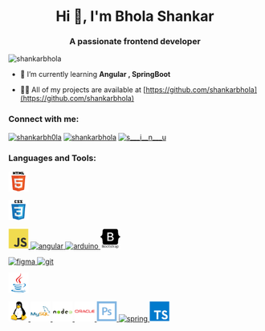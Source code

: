 <h1 align="center">Hi 👋, I'm Bhola Shankar</h1>
<h3 align="center">A passionate frontend developer</h3>

<p align="left"> <img
    src="https://komarev.com/ghpvc/?username=shankarbhola&label=Profile%20views&color=0e75b6&style=flat"
    alt="shankarbhola" /> </p>

- 🌱 I’m currently learning **Angular , SpringBoot**

- 👨‍💻 All of my projects are available at [https://github.com/shankarbhola](https://github.com/shankarbhola)

<h3 align="left">Connect with me:</h3>
<p align="left">
  <a href="https://twitter.com/shankarbh0la" target="blank"><img align="center"
      src="https://raw.githubusercontent.com/rahuldkjain/github-profile-readme-generator/master/src/images/icons/Social/twitter.svg"
      alt="shankarbh0la" height="30" width="40" /></a>
  <a href="https://linkedin.com/in/shankarbhola" target="blank"><img align="center"
      src="https://raw.githubusercontent.com/rahuldkjain/github-profile-readme-generator/master/src/images/icons/Social/linked-in-alt.svg"
      alt="shankarbhola" height="30" width="40" /></a>
  <a href="https://instagram.com/s___i__n___u" target="blank"><img align="center"
      src="https://raw.githubusercontent.com/rahuldkjain/github-profile-readme-generator/master/src/images/icons/Social/instagram.svg"
      alt="s___i__n___u" height="30" width="40" /></a>
</p>

<h3 align="left">Languages and Tools:</h3>
<p align="left">
  <a
    href="https://www.w3.org/html/" target="_blank" rel="noreferrer"> <img
      src="https://raw.githubusercontent.com/devicons/devicon/master/icons/html5/html5-original-wordmark.svg"
      alt="html5" width="40" height="40" /> </a>

  <a href="https://www.w3schools.com/css/" target="_blank" rel="noreferrer"> <img
      src="https://raw.githubusercontent.com/devicons/devicon/master/icons/css3/css3-original-wordmark.svg" alt="css3"
      width="40" height="40" /> </a>
      
   <a href="https://developer.mozilla.org/en-US/docs/Web/JavaScript" target="_blank"
    rel="noreferrer"> <img
      src="https://raw.githubusercontent.com/devicons/devicon/master/icons/javascript/javascript-original.svg"
      alt="javascript" width="40" height="40" /> </a> 
  <a href="https://angular.io" target="_blank" rel="noreferrer"> <img
      src="https://angular.io/assets/images/logos/angular/angular.svg" alt="angular" width="40" height="40" /> </a>
  <a href="https://www.arduino.cc/" target="_blank" rel="noreferrer"> <img
      src="https://cdn.worldvectorlogo.com/logos/arduino-1.svg" alt="arduino" width="40" height="40" /> </a>
  <a href="https://getbootstrap.com" target="_blank" rel="noreferrer"> <img
      src="https://raw.githubusercontent.com/devicons/devicon/master/icons/bootstrap/bootstrap-plain-wordmark.svg"
      alt="bootstrap" width="40" height="40" /> </a>
  
  <a href="https://www.figma.com/" target="_blank" rel="noreferrer"> <img
      src="https://www.vectorlogo.zone/logos/figma/figma-icon.svg" alt="figma" width="40" height="40" /> </a>
  <a href="https://git-scm.com/" target="_blank" rel="noreferrer"> <img
      src="https://www.vectorlogo.zone/logos/git-scm/git-scm-icon.svg" alt="git" width="40" height="40" /> </a> 
   
  <a href="https://www.java.com" target="_blank" rel="noreferrer"> <img
      src="https://raw.githubusercontent.com/devicons/devicon/master/icons/java/java-original.svg" alt="java" width="40"
      height="40" /> </a>
 
  <a href="https://www.linux.org/" target="_blank" rel="noreferrer">
    <img src="https://raw.githubusercontent.com/devicons/devicon/master/icons/linux/linux-original.svg" alt="linux"
      width="40" height="40" /> </a> 
  <a href="https://www.mysql.com/" target="_blank" rel="noreferrer"> <img
      src="https://raw.githubusercontent.com/devicons/devicon/master/icons/mysql/mysql-original-wordmark.svg"
      alt="mysql" width="40" height="40" /> </a> 
  <a href="https://nodejs.org" target="_blank" rel="noreferrer"> <img
      src="https://raw.githubusercontent.com/devicons/devicon/master/icons/nodejs/nodejs-original-wordmark.svg"
      alt="nodejs" width="40" height="40" /> </a>
  <a href="https://www.oracle.com/" target="_blank" rel="noreferrer">
    <img src="https://raw.githubusercontent.com/devicons/devicon/master/icons/oracle/oracle-original.svg" alt="oracle"
      width="40" height="40" /> </a>
  <a href="https://www.photoshop.com/en" target="_blank" rel="noreferrer"> <img
      src="https://raw.githubusercontent.com/devicons/devicon/master/icons/photoshop/photoshop-line.svg" alt="photoshop"
      width="40" height="40" /> </a>
  <a href="https://spring.io/" target="_blank" rel="noreferrer"> <img
      src="https://www.vectorlogo.zone/logos/springio/springio-icon.svg" alt="spring" width="40" height="40" /> </a> 
  <a
    href="https://www.typescriptlang.org/" target="_blank" rel="noreferrer"> <img
      src="https://raw.githubusercontent.com/devicons/devicon/master/icons/typescript/typescript-original.svg"
      alt="typescript" width="40" height="40" /> </a>
</p>
